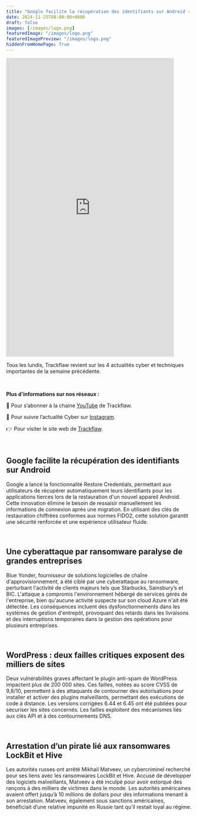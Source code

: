 ```yaml
---
title: "Google facilite la récupération des identifiants sur Android - Les4ActusCyber : semaine du 25 novembre"
date: 2024-11-25T08:00:00+0000
draft: false
images: [/images/logo.png]
featuredImage: "/images/logo.png"
featuredImagePreview: "/images/logo.png"
hiddenFromHomePage: True
---
```

    
<div class="flex-container">
   <div class="flex-items">
   <iframe width="456" height="811" src="https://www.youtube.com/embed/ZzayYlPuZKw" 
   title="Google facilite la récupération des identifiants sur Android - #Les4ActusCyber : semaine du 25 novembre" frameborder="0" allow="accelerometer; autoplay; clipboard-write; 
   encrypted-media; gyroscope; picture-in-picture; web-share" allowfullscreen></iframe>
   </div>

   <div class="flex-items">
      <p>Tous les lundis, Trackflaw revient sur les 4 actualités cyber et techniques importantes de la semaine précédente.</p>
      <br>
      <p><strong>Plus d’informations sur nos réseaux :</strong></p>
      <p>🔴 Pour s’abonner à la chaine <a href="https://www.youtube.com/@trackflaw" target="_blank" rel="noopener noreffer ">YouTube</a> de Trackflaw.</p>
      <p>📸 Pour suivre l’actualité Cyber sur <a href="https://www.instagram.com/trackflaw/" target="_blank" rel="noopener noreffer ">Instagram</a>.</p>
      <p>👉 Pour visiter le site web de <a href="https://trackflaw.com" target="_blank" rel="noopener noreffer ">Trackflaw</a>.</p>
   </div>
</div>

    
<br>

## Google facilite la récupération des identifiants sur Android


Google a lancé la fonctionnalité Restore Credentials, permettant aux utilisateurs de récupérer automatiquement leurs identifiants pour les applications tierces lors de la restauration d'un nouvel appareil Android. Cette innovation élimine le besoin de ressaisir manuellement les informations de connexion après une migration. 
En utilisant des clés de restauration chiffrées conformes aux normes FIDO2, cette solution garantit une sécurité renforcée et une expérience utilisateur fluide.


<br>

## Une cyberattaque par ransomware paralyse de grandes entreprises


Blue Yonder, fournisseur de solutions logicielles de chaîne d'approvisionnement, a été ciblé par une cyberattaque au ransomware, perturbant l'activité de clients majeurs tels que Starbucks, Sainsbury’s et BIC. L'attaque a compromis l'environnement hébergé de services gérés de l'entreprise, bien qu'aucune activité suspecte sur son cloud Azure n'ait été détectée. 
Les conséquences incluent des dysfonctionnements dans les systèmes de gestion d'entrepôt, provoquant des retards dans les livraisons et des interruptions temporaires dans la gestion des opérations pour plusieurs entreprises.


<br>

## WordPress : deux failles critiques exposent des milliers de sites


Deux vulnérabilités graves affectant le plugin anti-spam de WordPress impactent plus de 200 000 sites. Ces failles, notées au score CVSS de 9,8/10, permettent à des attaquants de contourner des autorisations pour installer et activer des plugins malveillants, permettant des exécutions de code à distance.
Les versions corrigées 6.44 et 6.45 ont été publiées pour sécuriser les sites concernés. Les failles exploitent des mécanismes liés aux clés API et à des contournements DNS.


<br>

## Arrestation d’un pirate lié aux ransomwares LockBit et Hive


Les autorités russes ont arrêté Mikhail Matveev, un cybercriminel recherché pour ses liens avec les ransomwares LockBit et Hive. Accusé de développer des logiciels malveillants, Matveev a été inculpé pour avoir extorqué des rançons à des milliers de victimes dans le monde. Les autorités américaines avaient offert jusqu’à 10 millions de dollars pour des informations menant à son arrestation.
Matveev, également sous sanctions américaines, bénéficiait d’une relative impunité en Russie tant qu’il restait loyal au régime.

